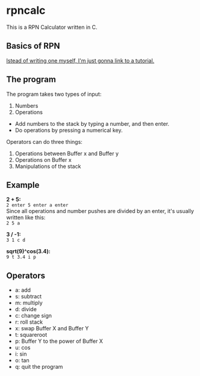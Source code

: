 # rpncalc

This is a RPN Calculator written in C.

## Basics of RPN

[Istead of writing one myself, I'm just gonna link to a tutorial.](http://www.lehigh.edu/~sgb2/rpnTutor.html)

## The program

The program takes two types of input:

1. Numbers
2. Operations

* Add numbers to the stack by typing a number, and then enter.
* Do operations by pressing a numerical key.

Operators can do three things:

1. Operations between Buffer x and Buffer y
2. Operations on Buffer x
3. Manipulations of the stack

## Example

**2 + 5:**  
`2 enter 5 enter a enter`  
Since all operations and number pushes are divided by an enter, it's usually written like this:  
`2 5 a`

**3 / -1:**  
`3 1 c d`

**sqrt(9)^cos(3.4):**  
`9 t 3.4 i p`

## Operators

* a: add
* s: subtract
* m: multiply
* d: divide
* c: change sign
* r: roll stack
* x: swap Buffer X and Buffer Y
* t: squareroot
* p: Buffer Y to the power of Buffer X
* u: cos
* i: sin
* o: tan
* q: quit the program
